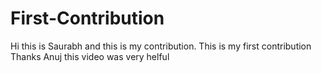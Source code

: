 # First-Contribution
Hi this is Saurabh and this is my contribution.
This is my first contribution
Thanks Anuj this video was very helful
